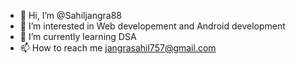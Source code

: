 - 👋 Hi, I’m @Sahiljangra88
- 👀 I’m interested in Web developement and Android development
- 🌱 I’m currently learning DSA
- 📫 How to reach me jangrasahil757@gmail.com

<!---
Sahiljangra88/Sahiljangra88 is a ✨ special ✨ repository because its `README.md` (this file) appears on your GitHub profile.
You can click the Preview link to take a look at your changes.
--->
